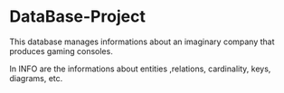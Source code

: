 # DataBase-Project

This database manages informations about an imaginary company that produces gaming consoles.

In INFO are the informations about entities ,relations, cardinality, keys, diagrams, etc.
